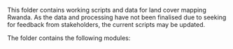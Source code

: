 This folder contains working scripts and data for land cover mapping Rwanda. As the data and processing have not been finalised due to seeking for feedback from stakeholders, the current scripts may be updated.  

The folder contains the following modules: